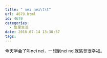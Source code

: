 ```yaml
---
title: " nei nei\t\t"
url: 4679.html
id: 4679
categories:
  - 鱼里生活
date: 2016-07-14 13:30:57
tags:
---
```


今天学会了叫nei nei，一想到nei nei就感觉很幸福。